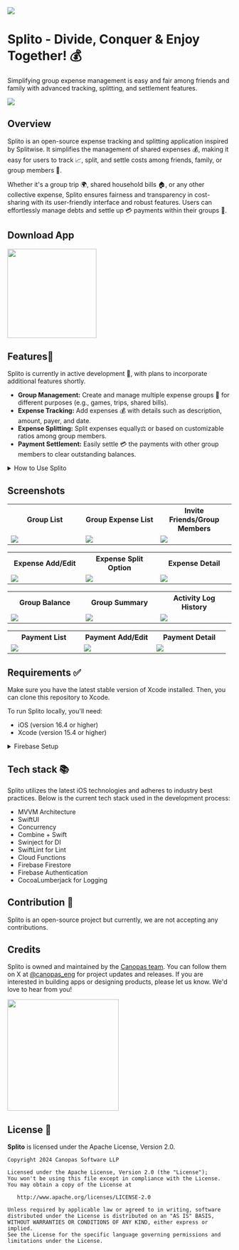 <a href="https://canopas.com/contact"> <img src="./Screenshots/banner.png"></a>

# Splito - Divide, Conquer & Enjoy Together! 💰
Simplifying group expense management is easy and fair among friends and family with advanced tracking, splitting, and settlement features.

<img src="./Screenshots/SplitoCover.png"/>

## Overview

Splito is an open-source expense tracking and splitting application inspired by Splitwise. It simplifies the management of shared expenses 💰, making it easy for users to track 📈, split, and settle costs among friends, family, or group members 👫.

Whether it's a group trip 🌍, shared household bills 🏠, or any other collective expense, Splito ensures fairness and transparency in cost-sharing with its user-friendly interface and robust features. Users can effortlessly manage debts and settle up 💳 payments within their groups 👥.

## Download App 
<a href="https://apps.apple.com/in/app/splito-split-enjoy-together/id6477442217"> <img src="./Screenshots/AppStore.png" width="200"></img> </a>

## Features🌟

Splito is currently in active development 🚧, with plans to incorporate additional features shortly.

- **Group Management:** Create and manage multiple expense groups 👥 for different purposes (e.g., games, trips, shared bills).
- **Expense Tracking:** Add expenses 💰 with details such as description, amount, payer, and date.
- **Expense Splitting:** Split expenses equally⚖️ or based on customizable ratios among group members.
- **Payment Settlement:** Easily settle 💳 the payments with other group members to clear outstanding balances.

<details>
  <summary> How to Use Splito </summary>

  ## How to Use Splito
  
- Create a Group ➕:
  - Start by creating a new expense group for your specific need (e.g., a trip to Goa, monthly utilities).
- Add Members 👥:
  - Invite friends, family, or colleagues to join the group.
- Track Expenses 📈:
  - Add expenses as they occur, detailing the amount, who paid, and any relevant notes.
- Split Costs⚖️:
  - It uses flexible splitting options to divide expenses fairly among group members.
- Payment Settlements 💳:
  - Settle up the payment with any other group member as any payment occurs.

</details>

## Screenshots
<table>
  <tr>
    <th width="32%"> Group List </th>
    <th width="32%"> Group Expense List </th>
    <th width="32%"> Invite Friends/Group Members </th>
  </tr>
  <tr>
    <td> <img src="./Screenshots/GroupList.png" /> </td>
    <td> <img src="./Screenshots/GroupHome.png"/> </td>
    <td> <img src="./Screenshots/InviteMember.png"/> </td>
  </tr>  
</table>
<table>
  <tr>
    <th width="32%"> Expense Add/Edit </th>
    <th width="32%"> Expense Split Option </th>
    <th width="32%"> Expense Detail </th>
  </tr>
  <tr>
    <td> <img src="./Screenshots/AddExpense.png"/> </td>
    <td> <img src="./Screenshots/SplitOptions.png"/> </td>
    <td> <img src="./Screenshots/ExpenseDetail.png"/> </td>
  </tr>  
</table>
<table>
  <tr>
    <th width="32%"> Group Balance </th>
    <th width="32%"> Group Summary </th>
    <th width="32%"> Activity Log History </th>
  </tr>
  <tr>
    <td> <img src="./Screenshots/GroupBalance.png"/> </td>
    <td> <img src="./Screenshots/GroupSummary.png"/> </td>
    <td> <img src="./Screenshots/ActivityLogs.png"/> </td>
  </tr>
</table>
<table>
  <tr>
    <th width="32%"> Payment List </th>
    <th width="32%"> Payment Add/Edit </th>
    <th width="32%"> Payment Detail </th>
  </tr>
  <tr>
    <td> <img src="./Screenshots/Transactions.png"/> </td>
    <td> <img src="./Screenshots/GroupPayment.png"/> </td>
    <td> <img src="./Screenshots/TransactionDetail.png"/> </td>
  </tr>
</table>

## Requirements ✅
Make sure you have the latest stable version of Xcode installed. Then, you can clone this repository to Xcode.

To run Splito locally, you'll need:
- iOS (version 16.4 or higher)
- Xcode (version 15.4 or higher)

<details>
  <summary> Firebase Setup </summary>

## Firebase Setup 🚀

To enable Firebase services, you will need to create a new project in the Firebase Console. Use the app bundle ID value specified in the project setting in Xcode. Once the project is created, you will need to add the GoogleService-Info.plist file to the project. For more information, refer to the [Firebase documentation](https://firebase.google.com/docs/ios/setup).

Splito uses the following Firebase services, Make sure you enable them in your Firebase project:

- Authentication (Phone, Google and Apple login)
- Firestore (To store user data)

</details>

## Tech stack 📚
Splito utilizes the latest iOS technologies and adheres to industry best practices. Below is the current tech stack used in the development process:
- MVVM Architecture
- SwiftUI
- Concurrency
- Combine + Swift
- Swinject for DI
- SwiftLint for Lint
- Cloud Functions
- Firebase Firestore
- Firebase Authentication
- CocoaLumberjack for Logging

## Contribution 🤝
Splito is an open-source project but currently, we are not accepting any contributions.

## Credits
Splito is owned and maintained by the [Canopas team](https://canopas.com/). You can follow them on X at [@canopas_eng](https://x.com/canopas_eng) for project updates and releases. If you are interested in building apps or designing products, please let us know. We'd love to hear from you!

<a href="https://canopas.com/contact"><img src="./Screenshots/cta.png" width=250></a>

## License 📄

**Splito** is licensed under the Apache License, Version 2.0.

```
Copyright 2024 Canopas Software LLP

Licensed under the Apache License, Version 2.0 (the "License");
You won't be using this file except in compliance with the License.
You may obtain a copy of the License at

   http://www.apache.org/licenses/LICENSE-2.0

Unless required by applicable law or agreed to in writing, software
distributed under the License is distributed on an "AS IS" BASIS,
WITHOUT WARRANTIES OR CONDITIONS OF ANY KIND, either express or implied.
See the License for the specific language governing permissions and
limitations under the License.
```
